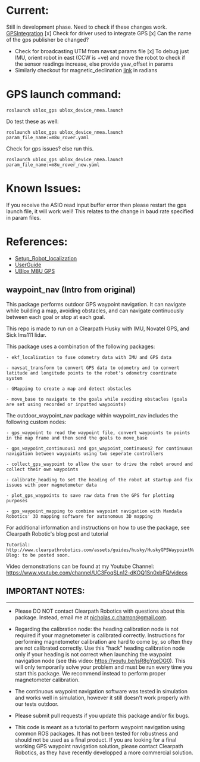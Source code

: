# Current:
Still in development phase. Need to check if these changes work. [GPSIntegration](http://docs.ros.org/en/kinetic/api/robot_localization/html/integrating_gps.html)
[x] Check for driver used to integrate GPS
[x] Can the name of the gps publisher be changed?
- Check for broadcasting UTM from navsat params file
[x] To debug just IMU, orient robot in east (CCW is +ve) and move the robot to check if the sensor readings increase, else provide yaw_offset in params
- Similarly checkout for magnetic_declination [link](https://www.ngdc.noaa.gov/geomag/calculators/magcalc.shtml#declination) in radians

# GPS launch command: 
```
roslaunch ublox_gps ublox_device_nmea.launch
```
Do test these as well:
```
roslaunch ublox_gps ublox_device_nmea.launch param_file_name:=m8u_rover.yaml
```
Check for gps issues? else run this.
```
roslaunch ublox_gps ublox_device_nmea.launch param_file_name:=m8u_rover_new.yaml
```

# Known Issues:
If you receive the ASIO read input buffer error then please restart the gps launch file, it will work well!
This relates to the change in baud rate specified in param files.

# References:
- [Setup_Robot_localization](https://www.robotandchisel.com/2020/05/01/outdoor-navigation/)
- [UserGuide](https://www.generationrobots.com/media/Jackal_Clearpath_Robotics_Userguide.pdf)
- [UBlox M8U GPS](https://github.com/MrBanannaMan/NEO-M8U-Configuration-Files)

## waypoint_nav (Intro from original)

This package performs outdoor GPS waypoint navigation. It can navigate while building a map, avoiding obstacles, and can navigate continuously between each goal or stop at each goal. 

This repo is made to run on a Clearpath Husky with IMU, Novatel GPS, and Sick lms111 lidar.

This package uses a combination of the following packages:

	- ekf_localization to fuse odometry data with IMU and GPS data

	- navsat_transform to convert GPS data to odometry and to convert latitude and longitude points to the robot's odometry coordinate system

	- GMapping to create a map and detect obstacles
	
	- move_base to navigate to the goals while avoiding obstacles (goals are set using recorded or inputted waypoints)

The outdoor_waypoint_nav package within waypoint_nav includes the following custom nodes:
	
	- gps_waypoint to read the waypoint file, convert waypoints to points in the map frame and then send the goals to move_base
	
	- gps_waypoint_continuous1 and gps_waypoint_continuous2 for continuous navigation between waypoints using two seperate controllers
	
	- collect_gps_waypoint to allow the user to drive the robot around and collect their own waypoints
	
	- calibrate_heading to set the heading of the robot at startup and fix issues with poor magnetometer data
	
	- plot_gps_waypoints to save raw data from the GPS for plotting purposes
	
	- gps_waypoint_mapping to combine waypoint navigation with Mandala Robotics' 3D mapping software for autonomous 3D mapping
  
  For additional information and instructions on how to use the package, see Clearpath Robotic's blog post and tutorial 
  
  	Tutorial: http://www.clearpathrobotics.com/assets/guides/husky/HuskyGPSWaypointNav.html
  	Blog: to be posted soon.
  
Video demonstrations can be found at my Youtube Channel: https://www.youtube.com/channel/UC3FoqSLn12-dKOQ1Sn0xbFQ/videos

## IMPORTANT NOTES:
----------------
 - Please DO NOT contact Clearpath Robotics with questions about this package. Instead, email me at nicholas.c.charron@gmail.com.
 
 - Regarding the calibration node: the heading calibration node is not required if your magnetometer is calibrated correctly. Instructions for performing magnetometer calibration are hard to come by, so often they are not calibrated correctly. Use this "hack" heading calibration node only if your heading is not correct when launching the waypoint navigation node (see this video: https://youtu.be/jsR8gYgeDG0). This will only temporarily solve your problem and must be run every time you start this package. We recommend instead to perform proper magnetometer calibration.
 
 - The continuous waypoint navigation software was tested in simulation and works well in simulation, however it still doesn't work properly with our tests outdoor.
 
 - Please submit pull requests if you update this package and/or fix bugs.
 
 - This code is meant as a tutorial to perform waypoint navigation using common ROS packages. It has not been tested for robustness and should not be used as a final product. If you are looking for a final working GPS waypoint navigation solution, please contact Clearpath Robotics, as they have recently developped a more commercial solution.

